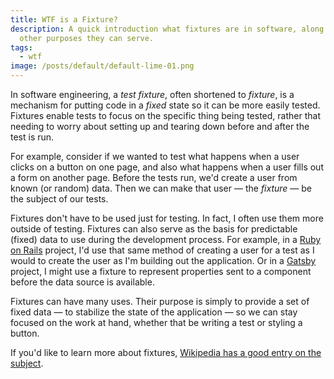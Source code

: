 ```yaml
---
title: WTF is a Fixture?
description: A quick introduction what fixtures are in software, along with
  other purposes they can serve.
tags:
  - wtf
image: /posts/default/default-lime-01.png
---
```


In software engineering, a _test fixture_, often shortened to _fixture_, is a mechanism for putting code in a _fixed_ state so it can be more easily tested. Fixtures enable tests to focus on the specific thing being tested, rather that needing to worry about setting up and tearing down before and after the test is run.

For example, consider if we wanted to test what happens when a user clicks on a button on one page, and also what happens when a user fills out a form on another page. Before the tests run, we'd create a user from known (or random) data. Then we can make that user — the _fixture_ — be the subject of our tests.

Fixtures don't have to be used just for testing. In fact, I often use them more outside of testing. Fixtures can also serve as the basis for predictable (fixed) data to use during the development process. For example, in a [Ruby on Rails](https://rubyonrails.org/) project, I'd use that same method of creating a user for a test as I would to create the user as I'm building out the application. Or in a [Gatsby](https://www.gatsbyjs.org/) project, I might use a fixture to represent properties sent to a component before the data source is available.

Fixtures can have many uses. Their purpose is simply to provide a set of fixed data — to stabilize the state of the application — so we can stay focused on the work at hand, whether that be writing a test or styling a button.

If you'd like to learn more about fixtures, [Wikipedia has a good entry on the subject](https://en.wikipedia.org/wiki/Test_fixture).
